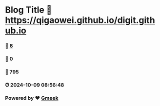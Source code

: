 # Blog Title :link: https://qigaowei.github.io/digit.github.io 
### :page_facing_up: [6](https://qigaowei.github.io/digit.github.io/tag.html) 
### :speech_balloon: 0 
### :hibiscus: 795 
### :alarm_clock: 2024-10-09 08:56:48 
### Powered by :heart: [Gmeek](https://github.com/Meekdai/Gmeek)
